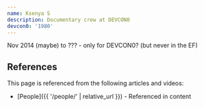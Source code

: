 ```yaml
---
name: Ksenya S
description: Documentary crew at DEVCON0
devcon0: '1980'
---
```


Nov 2014 (maybe) to ??? - only for DEVCON0? (but never in the EF)

## References

This page is referenced from the following articles and videos:

- [People]({{ '/people/' | relative_url }}) - Referenced in content
